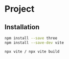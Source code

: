 # Project

## Installation

```bash
npm install --save three
npm install --save-dev vite

npx vite / npx vite build
```